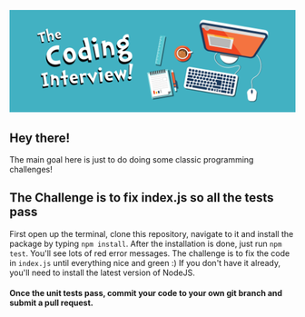 ![Logo](/assets/workplace.png)

## Hey there!

The main goal here is just to
do doing some classic programming challenges!

## The Challenge is to fix index.js so all the tests pass

First open up the terminal, clone this repository, navigate to it and install the package by typing `npm install`. After the installation is done, just run `npm test`. You'll see lots of red error messages. The challenge is to fix the code in `index.js` until everything nice and green :) 
If you don't have it already, you'll need to install the latest version of NodeJS. 

#### Once the unit tests pass, commit your code to your own git branch and submit a pull request.